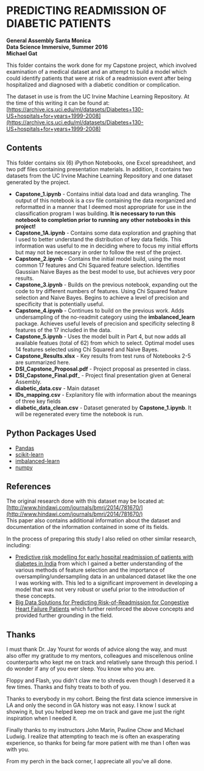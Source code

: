 # PREDICTING READMISSION OF DIABETIC PATIENTS
__General Assembly Santa Monica  
Data Science Immersive, Summer 2016  
Michael Gat__  

This folder contains the work done for my Capstone project, which involved examination of a medical dataset and an attempt to build a model which could identify patients that were at risk of a readmission event after being hospitalized and diagnosed with a diabetic condition or complication.

The dataset in use is from the UC Irvine Machine Learning Repository. At the time of this writing it can be found at:  
[https://archive.ics.uci.edu/ml/datasets/Diabetes+130-US+hospitals+for+years+1999-2008](https://archive.ics.uci.edu/ml/datasets/Diabetes+130-US+hospitals+for+years+1999-2008)

## Contents
This folder contains six (6) iPython Notebooks, one Excel spreadsheet, and two pdf files containing presentation materials. In addition, it contains two datasets from the UC Irvine Machine Learning Repository and one dataset generated by the project.
* __Capstone_1.ipynb__ - Contains initial data load and data wrangling. The output of this notebook is a csv file containing the data reorganized and reformatted in a manner that I deemed most appropriate for use in the classification program I was building. **It is necessary to run this notebook to completion prior to running any other notebooks in this project!**
* __Capstone_1A.ipynb__ - Contains some data exploration and graphing that I used to better understand the distribution of key data fields. This information was useful to me in deciding where to focus my initial efforts but may not be necessary in order to follow the rest of the project.
* __Capstone_2.ipynb__ - Contains the initial model build, using the most common 17 features and Chi Squared feature selection. Identifies Gaussian Naive Bayes as the best model to use, but achieves very poor results.
* __Capstone_3.ipynb__ - Builds on the previous notebook, expanding out the code to try different numbers of features. Using Chi Squared feature selection and Naive Bayes. Begins to achieve a level of precision and specificity that is potentially useful.
* __Capstone_4.ipynb__ - Continues to build on the previous work. Adds undersampling of the no-readmit category using the **imbalanced_learn** package. Achieves useful levels of precision and specificity selecting 8 features of the 17 included in the data.
* __Capstone_5.ipynb__ - Uses the model built in Part 4, but now adds all available featues (total of 62) from which to select. Optimal model uses 14 features selected using Chi Squared and Naive Bayes.
* __Capstone_Results.xlsx__ - Key results from test runs of Notebooks 2-5 are summarized here.
* __DSI_Capstone_Proposal.pdf__ - Project proposal as presented in class.
* __DSI_Capstone_Final.pdf___ - Project final presentation given at General Assembly.
* __diabetic_data.csv__ - Main dataset
* __IDs_mapping.csv__ - Explanitory file with information about the meanings of three key fields
* __diabetic_data_clean.csv__ - Dataset generated by **Capstone_1.ipynb**. It will be regenerated every time the notebook is run.

## Python Packages Used
* [Pandas](http://pandas.pydata.org/)
* [scikit-learn](http://scikit-learn.org/stable/)
* [imbalanced-learn](http://contrib.scikit-learn.org/imbalanced-learn/)
* [numpy](http://docs.scipy.org/doc/numpy/reference/)

## References
The original research done with this dataset may be located at: [http://www.hindawi.com/journals/bmri/2014/781670/](http://www.hindawi.com/journals/bmri/2014/781670/)  
This paper also contains additional information about the dataset and documentation of the information contained in some of its fields.

In the process of preparing this study I also relied on other similar research, including:  
* [Predictive risk modelling for early hospital readmission of patients with diabetes in India](http://link.springer.com/article/10.1007/s13410-016-0511-8) from which I gained a better understanding of the various methods of feature selection and the importance of oversampling/undersampling data in an unbalanced dataset like the one I was working with. This led to a significant improvement in developing a model that was not very robust or useful prior to the introduction of these concepts.  
* [Big Data Solutions for Predicting Risk-of-Readmission for Congestive Heart Failure
Patients](https://cwds.uw.edu/sites/default/files/publications/Big%20Data%20Solutions%20for%20Predicting%20Risk-of-Readmission%20for%20Congestive%20Heart%20Failure.pdf) which further reinforced the above concepts and provided further grounding in the field.

## Thanks
I must thank Dr. Jay Yourst for words of advice along the way, and must also offer my gratitude to my mentors, colleagues and miscellenous online counterparts who kept me on track and relatively sane through this period. I do wonder if any of you ever sleep. You know who you are.

Floppy and Flash, you didn't claw me to shreds even though I deserved it a few times. Thanks and fishy treats to both of you.

Thanks to everybody in my cohort. Being the first data science immersive in LA and only the second in GA history was not easy. I know I suck at showing it, but you helped keep me on track and gave me just the right inspiration when I needed it.

Finally thanks to my instructors John Marin, Pauline Chow and Michael Ludwig. I realize that attempting to teach me is often an exasperating experience, so thanks for being far more patient with me than I often was with you.

From my perch in the back corner, I appreciate all you've all done.
